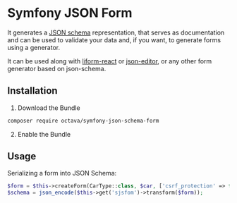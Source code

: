# Symfony JSON Form
It generates a [JSON schema](http://json-schema.org/) representation, that serves as documentation and can be used to validate your data and, 
if you want, to generate forms using a generator. 

It can be used along with [liform-react](https://github.com/Limenius/liform-react) or [json-editor](https://github.com/jdorn/json-editor), or any other form generator based on json-schema.

## Installation

1. Download the Bundle
```bash
composer require octava/symfony-json-schema-form
```
2. Enable the Bundle

## Usage

Serializing a form into JSON Schema:
```php
$form = $this->createForm(CarType::class, $car, ['csrf_protection' => false]);
$schema = json_encode($this->get('sjsfom')->transform($form));
```
